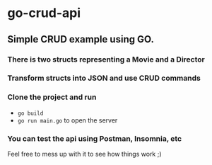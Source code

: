 # go-crud-api

## Simple CRUD example using GO.

### There is two structs representing a Movie and a Director

### Transform structs into JSON and use CRUD commands

### Clone the project and run

- `go build`
- `go run main.go` to open the server

### You can test the api using Postman, Insomnia, etc

Feel free to mess up with it to see how things work ;)


